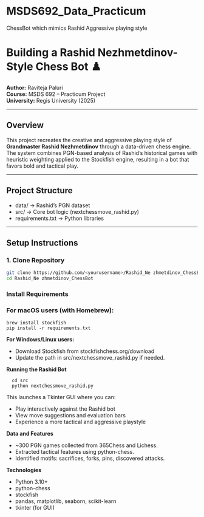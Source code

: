 # MSDS692_Data_Practicum
ChessBot which mimics Rashid Aggressive playing style


# Building a Rashid Nezhmetdinov-Style Chess Bot ♟️
**Author:** Raviteja Paluri  
**Course:** MSDS 692 – Practicum Project  
**University:** Regis University (2025)

---

## Overview
This project recreates the creative and aggressive playing style of **Grandmaster Rashid Nezhmetdinov** through a data-driven chess engine.  
The system combines PGN-based analysis of Rashid’s historical games with heuristic weighting applied to the Stockfish engine, resulting in a bot that favors bold and tactical play.

---

## Project Structure
-  data/ → Rashid’s PGN dataset
-  src/ → Core bot logic (nextchessmove_rashid.py)
-  requirements.txt → Python libraries

---

## Setup Instructions

### 1. Clone Repository
```bash
git clone https://github.com/<yourusername>/Rashid_Ne zhmetdinov_ChessBot.git
cd Rashid_Ne zhmetdinov_ChessBot
```

### Install Requirements

### For macOS users (with Homebrew):
```
brew install stockfish
pip install -r requirements.txt
```
**For Windows/Linux users:**

-  Download Stockfish from stockfishchess.org/download
-  Update the path in src/nextchessmove_rashid.py if needed.

**Running the Rashid Bot**
```
  cd src
  python nextchessmove_rashid.py
```
This launches a Tkinter GUI where you can:
-  Play interactively against the Rashid bot
-  View move suggestions and evaluation bars
-  Experience a more tactical and aggressive playstyle

**Data and Features**

  -  ~300 PGN games collected from 365Chess and Lichess.
  -  Extracted tactical features using python-chess.
  -  Identified motifs: sacrifices, forks, pins, discovered attacks.

**Technologies**

  -  Python 3.10+
  -  python-chess
  -  stockfish
  -  pandas, matplotlib, seaborn, scikit-learn
  -  tkinter (for GUI)
